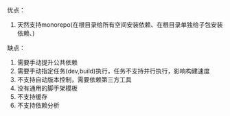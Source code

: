 优点：
1. 天然支持monorepo(在根目录给所有空间安装依赖、在根目录单独给子包安装依赖、)

缺点：
1. 需要手动提升公共依赖
2. 需要手动指定任务(dev,build)执行，任务不支持并行执行，影响构建速度
3. 不支持自动版本控制，需要依赖第三方工具
4. 没有通用的脚手架模板
5. 不支持缓存
6. 不支持依赖分析
